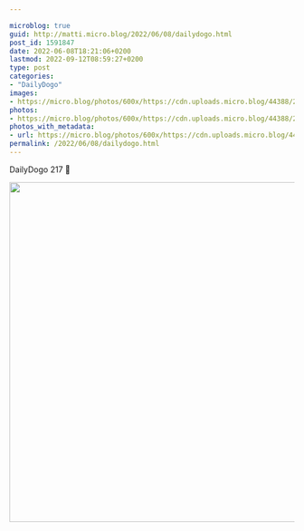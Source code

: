 ```yaml
---

microblog: true
guid: http://matti.micro.blog/2022/06/08/dailydogo.html
post_id: 1591847
date: 2022-06-08T18:21:06+0200
lastmod: 2022-09-12T08:59:27+0200
type: post
categories:
- "DailyDogo"
images:
- https://micro.blog/photos/600x/https://cdn.uploads.micro.blog/44388/2022/f9b4706d3e.jpg
photos:
- https://micro.blog/photos/600x/https://cdn.uploads.micro.blog/44388/2022/f9b4706d3e.jpg
photos_with_metadata:
- url: https://micro.blog/photos/600x/https://cdn.uploads.micro.blog/44388/2022/f9b4706d3e.jpg
permalink: /2022/06/08/dailydogo.html
---
```

DailyDogo 217 🐶

<img src="/media/uploads/2022/f9b4706d3e.jpg" width="600" height="600" alt="" />
